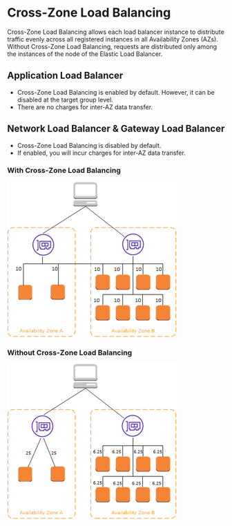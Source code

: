 # Cross-Zone Load Balancing

Cross-Zone Load Balancing allows each load balancer instance to distribute traffic evenly across all registered instances in all Availability Zones (AZs). Without Cross-Zone Load Balancing, requests are distributed only among the instances of the node of the Elastic Load Balancer.

## Application Load Balancer

- Cross-Zone Load Balancing is enabled by default. However, it can be disabled at the target group level.
- There are no charges for inter-AZ data transfer.

## Network Load Balancer & Gateway Load Balancer

- Cross-Zone Load Balancing is disabled by default.
- If enabled, you will incur charges for inter-AZ data transfer.

### With Cross-Zone Load Balancing
![img.png](../z_resources/images/elb/cross-zone.png)

### Without Cross-Zone Load Balancing
![img.png](../z_resources/images/elb/no-cross-zone.png)